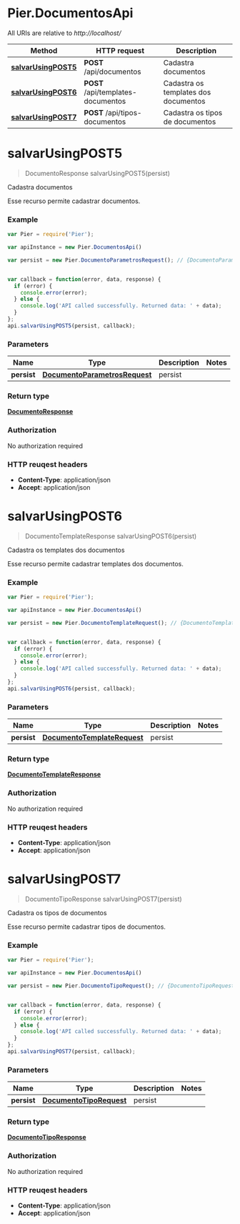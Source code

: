 # Pier.DocumentosApi

All URIs are relative to *http://localhost/*

Method | HTTP request | Description
------------- | ------------- | -------------
[**salvarUsingPOST5**](DocumentosApi.md#salvarUsingPOST5) | **POST** /api/documentos | Cadastra documentos
[**salvarUsingPOST6**](DocumentosApi.md#salvarUsingPOST6) | **POST** /api/templates-documentos | Cadastra os templates dos documentos
[**salvarUsingPOST7**](DocumentosApi.md#salvarUsingPOST7) | **POST** /api/tipos-documentos | Cadastra os tipos de documentos


<a name="salvarUsingPOST5"></a>
# **salvarUsingPOST5**
> DocumentoResponse salvarUsingPOST5(persist)

Cadastra documentos

Esse recurso permite cadastrar documentos.

### Example
```javascript
var Pier = require('Pier');

var apiInstance = new Pier.DocumentosApi()

var persist = new Pier.DocumentoParametrosRequest(); // {DocumentoParametrosRequest} persist


var callback = function(error, data, response) {
  if (error) {
    console.error(error);
  } else {
    console.log('API called successfully. Returned data: ' + data);
  }
};
api.salvarUsingPOST5(persist, callback);
```

### Parameters

Name | Type | Description  | Notes
------------- | ------------- | ------------- | -------------
 **persist** | [**DocumentoParametrosRequest**](DocumentoParametrosRequest.md)| persist | 

### Return type

[**DocumentoResponse**](DocumentoResponse.md)

### Authorization

No authorization required

### HTTP reuqest headers

 - **Content-Type**: application/json
 - **Accept**: application/json

<a name="salvarUsingPOST6"></a>
# **salvarUsingPOST6**
> DocumentoTemplateResponse salvarUsingPOST6(persist)

Cadastra os templates dos documentos

Esse recurso permite cadastrar templates dos documentos.

### Example
```javascript
var Pier = require('Pier');

var apiInstance = new Pier.DocumentosApi()

var persist = new Pier.DocumentoTemplateRequest(); // {DocumentoTemplateRequest} persist


var callback = function(error, data, response) {
  if (error) {
    console.error(error);
  } else {
    console.log('API called successfully. Returned data: ' + data);
  }
};
api.salvarUsingPOST6(persist, callback);
```

### Parameters

Name | Type | Description  | Notes
------------- | ------------- | ------------- | -------------
 **persist** | [**DocumentoTemplateRequest**](DocumentoTemplateRequest.md)| persist | 

### Return type

[**DocumentoTemplateResponse**](DocumentoTemplateResponse.md)

### Authorization

No authorization required

### HTTP reuqest headers

 - **Content-Type**: application/json
 - **Accept**: application/json

<a name="salvarUsingPOST7"></a>
# **salvarUsingPOST7**
> DocumentoTipoResponse salvarUsingPOST7(persist)

Cadastra os tipos de documentos

Esse recurso permite cadastrar tipos de documentos.

### Example
```javascript
var Pier = require('Pier');

var apiInstance = new Pier.DocumentosApi()

var persist = new Pier.DocumentoTipoRequest(); // {DocumentoTipoRequest} persist


var callback = function(error, data, response) {
  if (error) {
    console.error(error);
  } else {
    console.log('API called successfully. Returned data: ' + data);
  }
};
api.salvarUsingPOST7(persist, callback);
```

### Parameters

Name | Type | Description  | Notes
------------- | ------------- | ------------- | -------------
 **persist** | [**DocumentoTipoRequest**](DocumentoTipoRequest.md)| persist | 

### Return type

[**DocumentoTipoResponse**](DocumentoTipoResponse.md)

### Authorization

No authorization required

### HTTP reuqest headers

 - **Content-Type**: application/json
 - **Accept**: application/json

